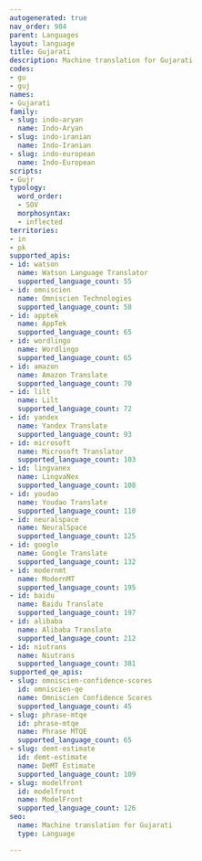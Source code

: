 ```yaml
---
autogenerated: true
nav_order: 984
parent: Languages
layout: language
title: Gujarati
description: Machine translation for Gujarati
codes:
- gu
- guj
names:
- Gujarati
family:
- slug: indo-aryan
  name: Indo-Aryan
- slug: indo-iranian
  name: Indo-Iranian
- slug: indo-european
  name: Indo-European
scripts:
- Gujr
typology:
  word_order:
  - SOV
  morphosyntax:
  - inflected
territories:
- in
- pk
supported_apis:
- id: watson
  name: Watson Language Translator
  supported_language_count: 55
- id: omniscien
  name: Omniscien Technologies
  supported_language_count: 58
- id: apptek
  name: AppTek
  supported_language_count: 65
- id: wordlingo
  name: Wordlingo
  supported_language_count: 65
- id: amazon
  name: Amazon Translate
  supported_language_count: 70
- id: lilt
  name: Lilt
  supported_language_count: 72
- id: yandex
  name: Yandex Translate
  supported_language_count: 93
- id: microsoft
  name: Microsoft Translator
  supported_language_count: 103
- id: lingvanex
  name: LingvaNex
  supported_language_count: 108
- id: youdao
  name: Youdao Translate
  supported_language_count: 110
- id: neuralspace
  name: NeuralSpace
  supported_language_count: 125
- id: google
  name: Google Translate
  supported_language_count: 132
- id: modernmt
  name: ModernMT
  supported_language_count: 195
- id: baidu
  name: Baidu Translate
  supported_language_count: 197
- id: alibaba
  name: Alibaba Translate
  supported_language_count: 212
- id: niutrans
  name: Niutrans
  supported_language_count: 381
supported_qe_apis:
- slug: omniscien-confidence-scores
  id: omniscien-qe
  name: Omniscien Confidence Scores
  supported_language_count: 45
- slug: phrase-mtqe
  id: phrase-mtqe
  name: Phrase MTQE
  supported_language_count: 65
- slug: demt-estimate
  id: demt-estimate
  name: DeMT Estimate
  supported_language_count: 109
- slug: modelfront
  id: modelfront
  name: ModelFront
  supported_language_count: 126
seo:
  name: Machine translation for Gujarati
  type: Language

---
```


